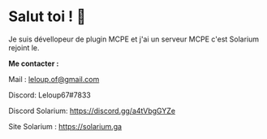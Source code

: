 # Salut toi ! 👋

Je suis dévellopeur de plugin MCPE et j'ai un serveur MCPE c'est Solarium rejoint le.

**Me contacter :**

Mail : leloup.of@gmail.com

Discord: Leloup67#7833

Discord Solarium: https://discord.gg/a4tVbgGYZe

Site Solarium : https://solarium.ga

